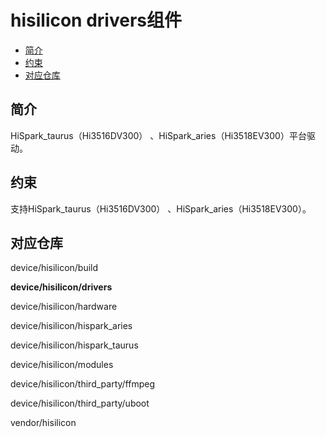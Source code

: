 # hisilicon drivers组件<a name="ZH-CN_TOPIC_0000001083578986"></a>

-   [简介](#section469617221261)
-   [约束](#section12212842173518)
-   [对应仓库](#section641143415335)

## 简介<a name="section469617221261"></a>

HiSpark\_taurus（Hi3516DV300） 、HiSpark\_aries（Hi3518EV300）平台驱动。

## 约束<a name="section12212842173518"></a>

支持HiSpark\_taurus（Hi3516DV300） 、HiSpark\_aries（Hi3518EV300）。

## 对应仓库<a name="section641143415335"></a>

device/hisilicon/build

**device/hisilicon/drivers**

device/hisilicon/hardware

device/hisilicon/hispark\_aries

device/hisilicon/hispark\_taurus

device/hisilicon/modules

device/hisilicon/third\_party/ffmpeg

device/hisilicon/third\_party/uboot

vendor/hisilicon

